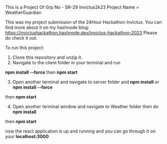 This is a Project Of Grp No - SR-29 Invictus2k23
Project Name = WeatherGuardian

This was my project submission of the 24Hour Hackathon Invictus.
You can find more about it on my hashnode blog:
https://invictushackathon.hashnode.dev/invictus-hackathon-2023
Please do check it out.

To run this project:
1. Clone this repository and unzip it.
2. Navigate to the client folder in your terminal and run

**npm install --force**
then
**npm start**

3. Open another terminal and navigate to server folder and
**npm install** or **npm install --force**

then **npm start**

4. Open another terminal window and navigate to Weather folder
then do
**npm install**

then 
**npm start**

now the react application is up and running and you can go through it on your 
**localhost:3000**

